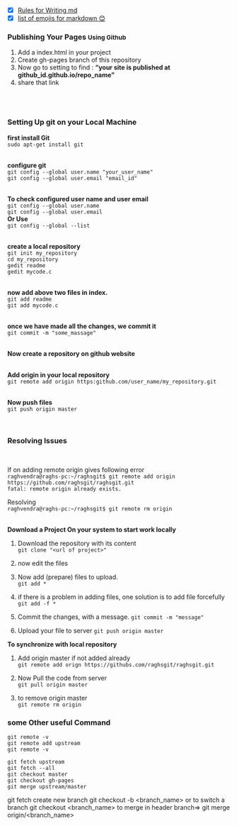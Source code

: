 - [X] [Rules for Writing md](https://ourcodeworld.com/articles/read/162/tips-and-tricks-that-you-probably-don-t-know-with-the-github-markdown-in-readme-md-files)
- [X] [list of emojis for markdown :blush:](https://www.webpagefx.com/tools/emoji-cheat-sheet/)

<h3>Publishing Your Pages <small>Using Github </small></h3>

<ol>
<li>Add a index.html in your project</li>
<li>Create gh-pages branch of this repository</li>
<li>Now go to setting to find : <b><q>your site is published at github_id.github.io/repo_name</q></b></li>
<li>share that link</li>
</ol>
<br/><br/>
<h3>Setting Up git on your Local Machine</h3>

<b>first install Git</b><br/>
	```sudo apt-get install git```

<br/><b>configure git</b><br/>
	```git config --global user.name "your_user_name"```<br/>
	```git config --global user.email "email_id"```
	
<br/><b>To check configured user name and user email</b><br/>
	```git config --global user.name ```<br/>
	```git config --global user.email ```<br/>
	<b>Or Use </b><br/>
	```git config --global --list ```<br/>
	
		   
<br/><b>create a local repository</b><br/>
	```git init my_repository```<br/>
	```cd my_repository```<br/>
	```gedit readme```<br/>
	```gedit mycode.c```
	
<br/><b>now add above two files in index.</b><br/>
	```git add readme```<br/>
	```git add mycode.c```
	
<br/><b>once we have made all the changes, we commit it</b><br/>
	```git commit -m "some_massage"```

<br/><b>Now create a repository on github website</b><br/>

<br/><b>Add origin in your local repository</b><br/>
	```git remote add origin https:github.com/user_name/my_repository.git```
	
<b><br/>Now push files</b><br/>
	```git push origin master```
	
	
<br/>
<h3> Resolving Issues </h3><br/>

 If on adding remote origin gives following error<br/>
   ```raghvendra@raghs-pc:~/raghsgit$ git remote add origin https://github.com/raghsgit/raghsgit.git```<br/>
   ```fatal: remote origin already exists.```<br/>
   
 Resolving<br/>
	```raghvendra@raghs-pc:~/raghsgit$ git remote rm origin```

<br/><b>Download a Project On your system to start work locally</b>
1) Download the repository with its content<br/>
```git clone "<url of project>"```<br/>
2) now edit the files
3) Now add (prepare) files to upload.<br/> 
	```git add *```<br/>
4) if there is a problem in adding files, one solution is to add file forcefully
	```git add -f *```
		
4) Commit the changes, with a message.
	```git commit -m "message"```
5) Upload your file to server
	```git push origin master```



<b>To synchronize with local repository</b><br/>
   1) Add origin master if not added already<br/>
	```git remote add orign https://githubs.com/raghsgit/raghsgit.git```
	
   2) Now Pull the code from server<br/>
	```git pull origin master```
	
   3) to remove origin master<br/>
	```git remote rm origin```

<h3> some Other useful Command</h3>


```git clone url
git remote -v
git remote add upstream
git remote -v

git fetch upstream
git fetch --all
git checkout master
git checkout gh-pages
git merge upstream/master
```

git fetch 
create new branch
git checkout -b <branch_name>
or to switch a branch
git checkout <branch_name>
to merge in header branch=>
git merge origin/<branch_name>
